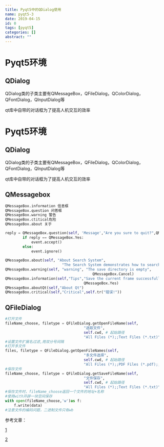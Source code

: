 ```yaml
---
title: Pyqt5中的QDialog使用
name: pyqt5-3
date: 2019-04-15
id: 0
tags: [pyqt5]
categories: []
abstract: ""
---
```



# Pyqt5环境

## QDialog

QDialog类的子类主要有QMessageBox，QFileDialog，QColorDialog，QFontDialog，QInputDialog等

qt库中自带的对话框为了提高人机交互的效率
<!--more-->


# Pyqt5环境

## QDialog

QDialog类的子类主要有QMessageBox，QFileDialog，QColorDialog，QFontDialog，QInputDialog等

qt库中自带的对话框为了提高人机交互的效率<!--more-->

## QMessagebox

```python
QMessageBox.information 信息框
QMessageBox.question 问答框
QMessageBox.warning 警告
QMessageBox.ctitical危险
QMessageBox.about 关于

reply = QMessageBox.question(self, 'Message',"Are you sure to quit?",QMessageBox.Yes,QMessageBox.No)
		if reply == QMessageBox.Yes:
			event.accept()
		else:
			event.ignore()
            
QMessageBox.about(self, "About Search System",
						  "The Search System demonstrates how to search images")
QMessageBox.warning(self, "warning", "The save directory is empty",
										QMessageBox.Cancel)
QMessageBox.information(self,"Tips","Save the current frame successfully!",
									QMessageBox.Yes)
QMessageBox.aboutQt(self,"About Qt")  
QMessageBox.critical(self,"Critical",self.tr("错误!"))  
```

## QFileDialog

```python
#打开文件
fileName_choose, filetype = QFileDialog.getOpenFileName(self,  
                                    "选取文件",  
                                    self.cwd, # 起始路径 
                                    "All Files (*);;Text Files (*.txt)")   
#设置文件扩展名过滤,用双分号间隔
#打开多文件
files, filetype = QFileDialog.getOpenFileNames(self,  
                                    "多文件选择",  
                                    self.cwd, # 起始路径 
                                    "All Files (*);;PDF Files (*.pdf);;Text Files (*.txt)")  
#保存文件
fileName_choose, filetype = QFileDialog.getSaveFileName(self,  
                                    "文件保存",  
                                    self.cwd, # 起始路径 
                                    "All Files (*);;Text Files (*.txt)")  
#保存文件时，fileName_choose返回一个文件的地址+名称
#使用with开辟一块空间保存
with open(fileName_choose,'w')as f:
    f.write(data)
#注意文件的编码问题，二进制文件只有wb
```

参考文章：

[1](https://blog.csdn.net/humanking7/article/details/80546728)

[2](https://blog.csdn.net/lingpy/article/details/80118597)

